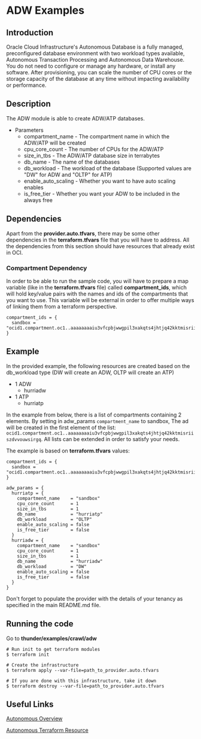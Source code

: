 # ADW Examples

## Introduction

Oracle Cloud Infrastructure's Autonomous Database is a fully managed, preconfigured database environment with two workload types available, Autonomous Transaction Processing and Autonomous Data Warehouse. You do not need to configure or manage any hardware, or install any software. After provisioning, you can scale the number of CPU cores or the storage capacity of the database at any time without impacting availability or performance.

## Description

The ADW module is able to create ADW/ATP databases.

* Parameters
    * compartment_name - The compartment name in which the ADW/ATP will be created
    * cpu\_core\_count - The number of CPUs for the ADW/ATP
    * size\_in\_tbs - The ADW/ATP database size in terrabytes
    * db_name - The name of the databases
    * db_workload - The workload of the database (Supported values are "DW" for ADW and "OLTP" for ATP)
    * enable\_auto\_scaling - Whether you want to have auto scaling enables
    * is\_free\_tier - Whether you want your ADW to be included in the always free

## Dependencies
Apart from the **provider.auto.tfvars**, there may be some other dependencies in the **terraform.tfvars** file that you will have to address.
All the dependencies from this section should have resources that already exist in OCI.

### Compartment Dependency
In order to be able to run the sample code, you will have to prepare a map variable (like in the **terraform.tfvars** file) called **compartment\_ids**, which will hold key/value pairs with the names and ids of the compartments that you want to use.
This variable will be external in order to offer multiple ways of linking them from a terraform perspective.

```
compartment_ids = {
  sandbox = "ocid1.compartment.oc1..aaaaaaaaiu3vfcpbjwwgpil3xakqts4jhtjq42kktmisriiszdvvouwsirgq"
}
```

## Example
In the provided example, the following resources are created based on the db_workload type (DW will create an ADW, OLTP will create an ATP)

* 1 ADW 
    * hurriadw
* 1 ATP
    * hurriatp


In the example from below, there is a list of compartments containing 2 elements. By setting in adw\_params `compartment_name` to sandbox, The ad will be created in the first element of the list: `ocid1.compartment.oc1..aaaaaaaaiu3vfcpbjwwgpil3xakqts4jhtjq42kktmisriiszdvvouwsirgq`. All lists can be extended in order to satisfy your needs.


The example is based on **terraform.tfvars** values:

```
compartment_ids = {
  sandbox = "ocid1.compartment.oc1..aaaaaaaaiu3vfcpbjwwgpil3xakqts4jhtjq42kktmisriiszdvvouwsirgq"
}

adw_params = {
  hurriatp = {
    compartment_name    = "sandbox"
    cpu_core_count      = 1
    size_in_tbs         = 1
    db_name             = "hurriatp"
    db_workload         = "OLTP"
    enable_auto_scaling = false
    is_free_tier        = false
  }
  hurriadw = {
    compartment_name    = "sandbox"
    cpu_core_count      = 1
    size_in_tbs         = 1
    db_name             = "hurriadw"
    db_workload         = "DW"
    enable_auto_scaling = false
    is_free_tier        = false
  }
}
```


Don't forget to populate the provider with the details of your tenancy as specified in the main README.md file.

## Running the code

Go to **thunder/examples/crawl/adw**

```
# Run init to get terraform modules
$ terraform init

# Create the infrastructure
$ terraform apply --var-file=path_to_provider.auto.tfvars

# If you are done with this infrastructure, take it down
$ terraform destroy --var-file=path_to_provider.auto.tfvars
```

## Useful Links
[Autonomous Overview](https://docs.cloud.oracle.com/iaas/Content/Database/Concepts/adboverview.htm)

[Autonomous Terraform Resource](https://www.terraform.io/docs/providers/oci/r/database_autonomous_database.html)